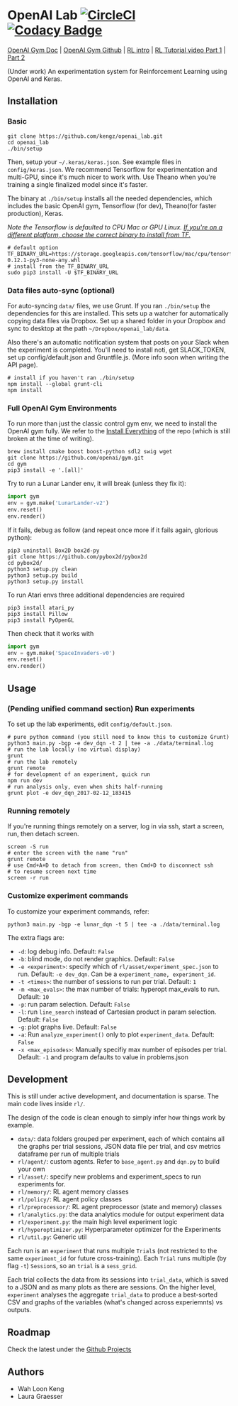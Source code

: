 # OpenAI Lab [![CircleCI](https://circleci.com/gh/kengz/openai_lab.svg?style=shield)](https://circleci.com/gh/kengz/openai_lab) [![Codacy Badge](https://api.codacy.com/project/badge/Grade/a0e6bbbb6c4845ccaab2db9aecfecbb0)](https://www.codacy.com/app/kengzwl/openai_lab?utm_source=github.com&amp;utm_medium=referral&amp;utm_content=kengz/openai_lab&amp;utm_campaign=Badge_Grade)

[OpenAI Gym Doc](https://gym.openai.com/docs) | [OpenAI Gym Github](https://github.com/openai/gym) | [RL intro](https://gym.openai.com/docs/rl) | [RL Tutorial video Part 1](https://youtu.be/qBhLoeijgtA) | [Part 2](https://youtu.be/wNSlZJGdodE)

(Under work) An experimentation system for Reinforcement Learning using OpenAI and Keras.


## Installation

### Basic

```shell
git clone https://github.com/kengz/openai_lab.git
cd openai_lab
./bin/setup
```

Then, setup your `~/.keras/keras.json`. See example files in `config/keras.json`. We recommend Tensorflow for experimentation and multi-GPU, since it's much nicer to work with. Use Theano when you're training a single finalized model since it's faster.

The binary at `./bin/setup` installs all the needed dependencies, which includes the basic OpenAI gym, Tensorflow (for dev), Theano(for faster production), Keras.

*Note the Tensorflow is defaulted to CPU Mac or GPU Linux. [If you're on a different platform, choose the correct binary to install from TF.](https://www.tensorflow.org/get_started/os_setup#pip_installation)*

```shell
# default option
TF_BINARY_URL=https://storage.googleapis.com/tensorflow/mac/cpu/tensorflow-0.12.1-py3-none-any.whl
# install from the TF_BINARY_URL
sudo pip3 install -U $TF_BINARY_URL
```


### Data files auto-sync (optional)

For auto-syncing `data/` files, we use Grunt. If you ran `./bin/setup` the dependencies for this are installed. This sets up a watcher for automatically copying data files via Dropbox. Set up a shared folder in your Dropbox and sync to desktop at the path `~/Dropbox/openai_lab/data`.

Also there's an automatic notification system that posts on your Slack when the experiment is completed. You'll need to install noti, get SLACK_TOKEN, set up config/default.json and Gruntfile.js. (More info soon when writing the API page).

```shell
# install if you haven't ran ./bin/setup
npm install --global grunt-cli
npm install
```


### Full OpenAI Gym Environments

To run more than just the classic control gym env, we need to install the OpenAI gym fully. We refer to the [Install Everything](https://github.com/openai/gym#installing-everything) of the repo (which is still broken at the time of writing).

```shell
brew install cmake boost boost-python sdl2 swig wget
git clone https://github.com/openai/gym.git
cd gym
pip3 install -e '.[all]'
```

Try to run a Lunar Lander env, it will break (unless they fix it):
```python
import gym
env = gym.make('LunarLander-v2')
env.reset()
env.render()
```

If it fails, debug as follow (and repeat once more if it fails again, glorious python):

```shell
pip3 uninstall Box2D box2d-py
git clone https://github.com/pybox2d/pybox2d
cd pybox2d/
python3 setup.py clean
python3 setup.py build
python3 setup.py install
```

To run Atari envs three additional dependencies are required

```shell
pip3 install atari_py
pip3 install Pillow
pip3 install PyOpenGL
```

Then check that it works with
```python
import gym
env = gym.make('SpaceInvaders-v0')
env.reset()
env.render()
```

## Usage

### (Pending unified command section) Run experiments

To set up the lab experiments, edit `config/default.json`.

```shell
# pure python command (you still need to know this to customize Grunt)
python3 main.py -bgp -e dev_dqn -t 2 | tee -a ./data/terminal.log
# run the lab locally (no virtual display)
grunt
# run the lab remotely
grunt remote
# for development of an experiment, quick run
npm run dev
# run analysis only, even when shits half-running
grunt plot -e dev_dqn_2017-02-12_183415
```

### Running remotely

If you're running things remotely on a server, log in via ssh, start a screen, run, then detach screen.

```shell
screen -S run
# enter the screen with the name "run"
grunt remote
# use Cmd+A+D to detach from screen, then Cmd+D to disconnect ssh
# to resume screen next time
screen -r run
```

### Customize experiment commands

To customize your experiment commands, refer:

```shell
python3 main.py -bgp -e lunar_dqn -t 5 | tee -a ./data/terminal.log
```

The extra flags are:

- `-d`: log debug info. Default: `False`
- `-b`: blind mode, do not render graphics. Default: `False`
- `-e <experiment>`: specify which of `rl/asset/experiment_spec.json` to run. Default: `-e dev_dqn`. Can be a `experiment_name, experiment_id`.
- `-t <times>`: the number of sessions to run per trial. Default: `1`
- `-m <max_evals>`: the max number of trials: hyperopt max_evals to run. Default: `10`
- `-p`: run param selection. Default: `False`
- `-l`: run `line_search` instead of Cartesian product in param selection. Default: `False`
- `-g`: plot graphs live. Default: `False`
- `-a`: Run `analyze_experiment()` only to plot `experiment_data`. Default: `False`
- `-x <max_episodes>`: Manually specifiy max number of episodes per trial. Default: `-1` and program defaults to value in problems.json



## Development

This is still under active development, and documentation is sparse. The main code lives inside `rl/`.

The design of the code is clean enough to simply infer how things work by example.

- `data/`: data folders grouped per experiment, each of which contains all the graphs per trial sessions, JSON data file per trial, and csv metrics dataframe per run of multiple trials
- `rl/agent/`: custom agents. Refer to `base_agent.py` and `dqn.py` to build your own
- `rl/asset/`: specify new problems and experiment_specs to run experiments for.
- `rl/memory/`: RL agent memory classes
- `rl/policy/`: RL agent policy classes
- `rl/preprocessor/`: RL agent preprocessor (state and memory) classes
- `rl/analytics.py`: the data analytics module for output experiment data
- `rl/experiment.py`: the main high level experiment logic
- `rl/hyperoptimizer.py`: Hyperparameter optimizer for the Experiments
- `rl/util.py`: Generic util

Each run is an `experiment` that runs multiple `Trial`s (not restricted to the same `experiment_id` for future cross-training). Each `Trial` runs multiple (by flag `-t`) `Session`s, so an `trial` is a `sess_grid`.

Each trial collects the data from its sessions into `trial_data`, which is saved to a JSON and as many plots as there are sessions. On the higher level, `experiment` analyses the aggregate `trial_data` to produce a best-sorted CSV and graphs of the variables (what's changed across experiemnts) vs outputs.


## Roadmap

Check the latest under the [Github Projects](https://github.com/kengz/openai_lab/projects)

## Authors

- Wah Loon Keng
- Laura Graesser
